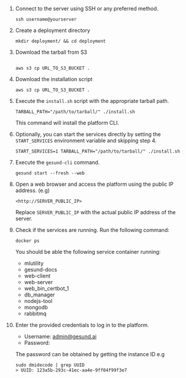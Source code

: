 1. Connect to the server using SSH or any preferred method.

    
    ```
    ssh username@yourserver
    ```
    
2. Create a deployment directory
    
    ```
    mkdir deployment/ && cd deployment
    ```
    
3. Download the tarball from S3
    
    ```
    
    aws s3 cp URL_TO_S3_BUCKET .
    ```
    
4. Download the installation script
    
    ```
    aws s3 cp URL_TO_S3_BUCKET .
    ```
    
5. Execute the `install.sh` script with the appropriate tarball path.
    
    ```
    TARBALL_PATH="/path/to/tarball/" ./install.sh
    
    ```
    
    This command will install the platform CLI.
    
6. Optionally, you can start the services directly by setting the `START_SERVICES` environment variable and skipping step 4.
    
    ```
    START_SERVICES=1 TARBALL_PATH="/path/to/tarball/" ./install.sh
    
    ```
    
7. Execute the `gesund-cli` command.
    
    ```
    gesund start --fresh --web
    
    ```
    
8. Open a web browser and access the platform using the public IP address. (e.g)
    
    ```
    <http://SERVER_PUBLIC_IP>
    
    ```
    
    Replace `SERVER_PUBLIC_IP` with the actual public IP address of the server.
    
9. Check if the services are running. Run the following command:
    
    ```
    docker ps
    ```
    
    You should be able the following service container running:
    
    - mlutility
    - gesund-docs
    - web-client
    - web-server
    - web_bin_certbot_1
    - db_manager
    - nodejs-tool
    - mongodb
    - rabbitmq
10. Enter the provided credentials to log in to the platform.
    - Username: [admin@gesund.ai](mailto:admin@gesund.ai)
    - Password:
    
    The password can be obtained by getting the instance ID e.g
    
    ```
    sudo dmidecode | grep UUID
    > UUID: 123a5b-293c-41ec-aa4e-9ff04f99f3e7
    ```
